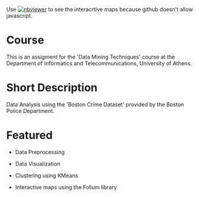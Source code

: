 Use [![nbviewer](https://raw.githubusercontent.com/jupyter/design/master/logos/Badges/nbviewer_badge.svg)](https://nbviewer.jupyter.org/github/myioannis/University-Assignments/blob/main/Boston%20Crimes%20Data%20Analysis/Boston%20Crimes%20Data%20Analysis.ipynb) to see the interacrtive maps because github doesn't allow javascript.
# Course

This is an assigment for the 'Data Mining Techniques' course at the Department of Informatics and Telecommunications, University of Athens.

# Short Description

Data Analysis using the 'Boston Crime Dataset' provided by the Boston Police Department.

# Featured

- Data Preprocessing

- Data Visualization

- Clustering using KMeans

- Interactive maps using the Folium library
